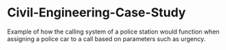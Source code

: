 # Civil-Engineering-Case-Study
Example of how the calling system of a police station would function when assigning a police car to a call based on parameters such as urgency.
